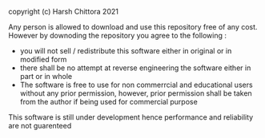 copyright (c) Harsh Chittora 2021


Any person is allowed to download and use this repository free of any cost. However by downoding the repository you agree to the following :
- you will not sell / redistribute this software either in original or in modified form
- there shall be no attempt at reverse engineering the software either in part or in whole
- The software is free to use for non commerrcial and educational users without any prior permission, 
  however, prior permission shall be taken from the author if being used for commercial purpose


This software is still under development hence performance and reliability are not guarenteed 